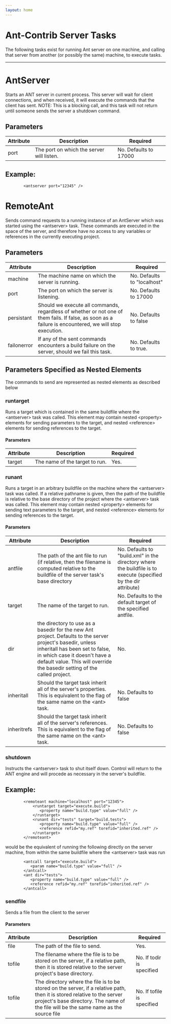 ```yaml
---
layout: home
---
```

Ant-Contrib Server Tasks
========================

The following tasks exist for running Ant server on one machine, and calling that server from another (or possibly the same) machine, to execute tasks.

------------------------------------------------------------------------

AntServer
=========

Starts an ANT server in current process. This server will wait for client connections, and when received, it will execute the commands that the client has sent. NOTE: This is a blocking call, and this task will not return until someone sends the server a shutdown command.

Parameters
----------

| Attribute | Description                               | Required              |
|-----------|-------------------------------------------|-----------------------|
| port      | The port on which the server will listen. | No. Defaults to 17000 |

Example:
--------

        
            <antserver port="12345" />
        
        

RemoteAnt
=========

Sends command requests to a running instance of an AntServer which was started using the &lt;antserver&gt; task. These commands are executed in the space of the server, and therefore have no access to any variables or references in the currently executing project.

Parameters
----------

| Attribute   | Description                                                                                                                                            | Required                    |
|-------------|--------------------------------------------------------------------------------------------------------------------------------------------------------|-----------------------------|
| machine     | The machine name on which the server is running.                                                                                                       | No. Defaults to "localhost" |
| port        | The port on which the server is listening.                                                                                                             | No. Defaults to 17000       |
| persistant  | Should we execute all commands, regardless of whether or not one of them fails. If false, as soon as a failure is encountered, we will stop execution. | No. Defaults to false       |
| failonerror | If any of the sent commands encounters a build failure on the server, should we fail this task.                                                        | No. Defaults to true.       |

Parameters Specified as Nested Elements
---------------------------------------

The commands to send are represented as nested elements as described below

### runtarget

Runs a target which is contained in the same buildfile where the &lt;antserver&gt; task was called. This element may contain nested &lt;property&gt; elements for sending parameters to the target, and nested &lt;reference&gt; elements for sending references to the target.

#### Parameters

| Attribute | Description                    | Required |
|-----------|--------------------------------|----------|
| target    | The name of the target to run. | Yes.     |

### runant

Runs a target in an arbitrary buildfile on the machine where the &lt;antserver&gt; task was called. If a relative pathname is given, then the path of the buildfile is relative to the base directory of the project where the &lt;antserver&gt; task was called. This element may contain nested &lt;property&gt; elements for sending text parameters to the target, and nested &lt;reference&gt; elements for sending references to the target.

#### Parameters

| Attribute   | Description                                                                                                                                                                                                                                                | Required                                                                                                        |
|-------------|------------------------------------------------------------------------------------------------------------------------------------------------------------------------------------------------------------------------------------------------------------|-----------------------------------------------------------------------------------------------------------------|
| antfile     | The path of the ant file to run (if relative, then the filename is computed relative to the buildfile of the server task's base directory                                                                                                                  | No. Defaults to "build.xml" in the directory where the buildfile is to execute (specified by the dir attribute) |
| target      | The name of the target to run.                                                                                                                                                                                                                             | No. Defaults to the default target of the specified antfile.                                                    |
| dir         | the directory to use as a basedir for the new Ant project. Defaults to the server project's basedir, unless inheritall has been set to false, in which case it doesn't have a default value. This will override the basedir setting of the called project. | No.                                                                                                             |
| inheritall  | Should the target task inherit all of the server's properties. This is equivalent to the flag of the same name on the &lt;ant&gt; task.                                                                                                                    | No. Defaults to false                                                                                           |
| inheritrefs | Should the target task inherit all of the server's references. This is equivalent to the flag of the same name on the &lt;ant&gt; task.                                                                                                                    | No. Defaults to false                                                                                           |

### shutdown

Instructs the &lt;antserver&gt; task to shut itself down. Control will return to the ANT engine and will procede as necessary in the server's buildfile.

Example:
--------

        
            <remoteant machine="localhost" port="12345">
                <runtarget target="execute.build">
                   <property name="build.type" value="full" />
                </runtarget>
                <runant dir="tests" target="build.tests">
                   <property name="build.type" value="full" />
                   <reference refid="my.ref" torefid="inherited.ref" />
                </runtarget>
            </remoteant>
        
        

would be the equivalent of running the following directly on the server machine, from within the same buildfile where the &lt;antserver&gt; task was run

        
            <antcall target="execute.build">
               <param name="build.type" value="full" />
            </antcall>
            <ant dir="tests">
               <property name="build.type" value="full" />
               <reference refid="my.ref" torefid="inherited.ref" />
            </antcall>
        
        

### sendfile

Sends a file from the client to the server

#### Parameters

| Attribute | Description                                                                                                                                                                                                      | Required                   |
|-----------|------------------------------------------------------------------------------------------------------------------------------------------------------------------------------------------------------------------|----------------------------|
| file      | The path of the file to send.                                                                                                                                                                                    | Yes.                       |
| tofile    | The filename where the file is to be stored on the server, if a relative path, then it is stored relative to the server project's base directory.                                                                | No. If todir is specified  |
| tofile    | The directory where the file is to be stored on the server, if a relative path, then it is stored relative to the server project's base directory. The name of the file will be the same name as the source file | No. If tofile is specified |

